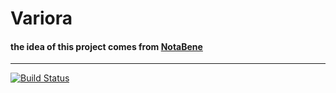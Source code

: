 Variora
========
#### the idea of this project comes from [NotaBene](http://nb.mit.edu/)
--------

[![Build Status](https://travis-ci.org/R-o-y/variora.svg?branch=master)](https://travis-ci.org/R-o-y/variora)
